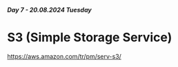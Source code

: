 _**Day 7 - 20.08.2024 Tuesday**_

# S3 (Simple Storage Service)

https://aws.amazon.com/tr/pm/serv-s3/

